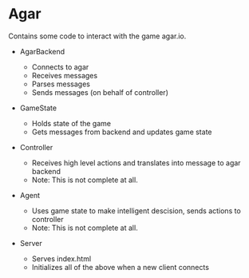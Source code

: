 # Agar

Contains some code to interact with the game agar.io.

- AgarBackend
  - Connects to agar
  - Receives messages
  - Parses messages
  - Sends messages (on behalf of controller)

- GameState
  - Holds state of the game
  - Gets messages from backend and updates game state

- Controller
  - Receives high level actions and translates into message to agar backend
  - Note: This is not complete at all.

- Agent
  - Uses game state to make intelligent descision, sends actions to controller
  - Note: This is not complete at all.

- Server
  - Serves index.html
  - Initializes all of the above when a new client connects
